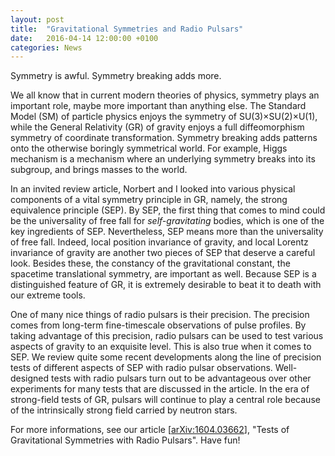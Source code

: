 ```yaml
---
layout: post
title:  "Gravitational Symmetries and Radio Pulsars"
date:   2016-04-14 12:00:00 +0100
categories: News
---
```


Symmetry is awful. Symmetry breaking adds more.

We all know that in current modern theories of physics, symmetry plays an important role, maybe more important than anything else. The Standard Model (SM) of particle physics enjoys the symmetry of SU(3)×SU(2)×U(1), while the General Relativity (GR) of gravity enjoys a full diffeomorphism symmetry of coordinate transformation. Symmetry breaking adds patterns onto the otherwise boringly symmetrical world. For example, Higgs mechanism is a mechanism where an underlying symmetry breaks into its subgroup, and brings masses to the world.

In an invited review article, Norbert and I looked into various physical components of a vital symmetry principle in GR, namely, the strong equivalence principle (SEP). By SEP, the first thing that comes to mind could be the universality of free fall for *self-gravitating* bodies, which is one of the key ingredients of SEP. Nevertheless, SEP means more than the universality of free fall. Indeed, local position invariance of gravity, and local Lorentz invariance of gravity are another two pieces of SEP that deserve a careful look. Besides these, the constancy of the gravitational constant, the spacetime translational symmetry, are important as well. Because SEP is a distinguished feature of GR, it is extremely desirable to beat it to death with our extreme tools.

One of many nice things of radio pulsars is their precision. The precision comes from long-term fine-timescale observations of pulse profiles. By taking advantage of this precision, radio pulsars can be used to test various aspects of gravity to an exquisite level. This is also true when it comes to SEP. We review quite some recent developments along the line of precision tests of different aspects of SEP with radio pulsar observations. Well-designed tests with radio pulsars turn out to be advantageous over other experiments for many tests that are discussed in the article. In the era of strong-field tests of GR, pulsars will continue to play a central role because of the intrinsically strong field carried by neutron stars.

For more informations, see our article [[arXiv:1604.03662](http://arxiv.org/abs/1604.03662)], "Tests of Gravitational Symmetries with Radio Pulsars". Have fun!
